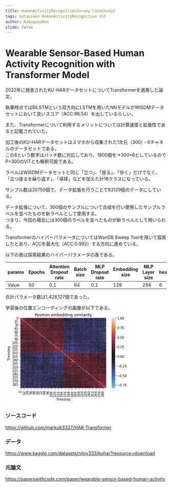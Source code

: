 ```yaml
---
title: HumanActivityRecognitionSurvey-CaseStudy2
tags: kotaniken HumanActivityRecognition ViT
author: NakagawaRen
slide: false
---
```

# Wearable Sensor-Based Human Activity Recognition with Transformer Model

2022年に発表されたKU-HARデータセットについてTransformerを適用した論文。  

執筆時点ではBiLSTMという双方向にLSTMを用いたNNモデルがWISDMデータセットにおいて良いスコア（ACC:96.54）を出しているらしい。  

また、Transformerについて利用するメリットについては計算速度と拡張性であると記載されていた。  

加工後のKU-HARデータセットはスマホから収集された1次元（300）・6チャネルのデータセットである。  
この6という数字はパッチ数に対応しており、1800個を->300×6としているのでP=300のViTとも解釈可能である。  

ラベルはWISDMデータセットと同じ「立つ」、「座る」、「歩く」だけでなく、「立つ座るを繰り返す」、「卓球」などを加えた計18クラスになっている。  

サンプル数は20750個で、データ拡張を行うことで83129個のデータにしている。  

データ拡張について、300個のサンプルについて合成を行い使用したサンプルラベルを並べたものを新ラベルとして使用する。  
つまり、今回の場合には300個のラベルを並べたものが新ラベルとして用いられる。  



TransformerのハイパーパラメータについてはWanDB Sweep Toolを用いて探索したとあり、ACCを最大化（ACC:0.992）する方向に進めている。  

以下の表は探索結果のハイパーパラメータの表である。  


|        params        | Epochs | Attention Dropout rate | Batch size | MLP Dropout rate | Embedding size | MLP Layer size | head | layers | Adam's learning rate |  
|---------------------------|--------|-----------------------|------------|------------------|----------------|----------------|------|--------|----------------------|  
| Value             | 50     | 0.1                   | 64         | 0.1              | 128            | 256            | 6    | 3      | 0.001                |  

合計パラメータ数は1,428,127個であった。  

学習後の位置エンコーディングの画像が以下である。  
![KU-HAR-PE.png](image/aDWH7tvm6u.png)  

### ソースコード
https://github.com/markub3327/HAR-Transformer  

### データ
https://www.kaggle.com/datasets/niloy333/kuhar?resource=download  

### 元論文
https://paperswithcode.com/paper/wearable-sensor-based-human-activity  

